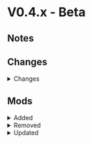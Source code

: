 # V0.4.x - Beta

## Notes

## Changes

<details>
<summary>Changes</summary>

- fixed MoreOverlays config (disable jei support)
- changed some Mods Optimizer config stuff
- Changed game window title via KubeJS
- fixed mystical seeds that required cruxs in bbl cloches
- Prevented the 3 nukes from being placed down

</details>

## Mods

<details>
<summary>Added</summary>

</details>

<details>
<summary>Removed</summary>

</details>

<details>
<summary>Updated</summary>

</details>
